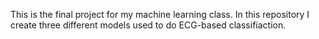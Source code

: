 This is the final project for my machine learning class. In this repository I create three different models used to do ECG-based classifiaction. 
